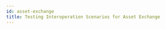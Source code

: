 ```yaml
---
id: asset-exchange
title: Testing Interoperation Scenarios for Asset Exchange
---
```


<!--
 Copyright IBM Corp. All Rights Reserved.

 SPDX-License-Identifier: CC-BY-4.0
 -->

